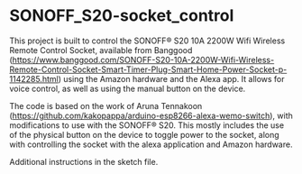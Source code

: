 # SONOFF_S20-socket_control
This project is built to control the SONOFF® S20 10A 2200W Wifi Wireless Remote Control Socket, available from Banggood 
(https://www.banggood.com/SONOFF-S20-10A-2200W-Wifi-Wireless-Remote-Control-Socket-Smart-Timer-Plug-Smart-Home-Power-Socket-p-1142285.html)  using the Amazon hardware and the Alexa app. It allows for voice control, as well as using the manual button on the device.

The code is based on the work of Aruna Tennakoon (https://github.com/kakopappa/arduino-esp8266-alexa-wemo-switch), with modifications to use with the SONOFF® S20. This mostly includes the use of the physical button on the device to toggle power to the socket, along with controlling the socket with the alexa application and Amazon hardware.

Additional instructions in the sketch file.
